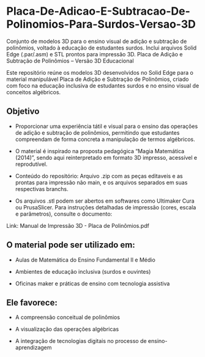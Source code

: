 # Placa-De-Adicao-E-Subtracao-De-Polinomios-Para-Surdos-Versao-3D
Conjunto de modelos 3D para o ensino visual de adição e subtração de polinômios, voltado à educação de estudantes surdos. Inclui arquivos Solid Edge (.par/.asm) e STL prontos para impressão 3D. Placa de Adição e Subtração de Polinômios – Versão 3D Educacional

Este repositório reúne os modelos 3D desenvolvidos no Solid Edge para o material manipulável Placa de Adição e Subtração de Polinômios, criado com foco na educação inclusiva de estudantes surdos e no ensino visual de conceitos algébricos.

## Objetivo

- Proporcionar uma experiência tátil e visual para o ensino das operações de adição e subtração de polinômios, permitindo que estudantes compreendam de forma concreta a manipulação de termos algébricos.

- O material é inspirado na proposta pedagógica “Magia Matemática (2014)”, sendo aqui reinterpretado em formato 3D impresso, acessível e reprodutível.

- Conteúdo do repositório: Arquivo .zip com as peças editaveis e as prontas para impressão não main, e os arquivos separados em suas respectivas branchs.

- Os arquivos .stl podem ser abertos em softwares como Ultimaker Cura ou PrusaSlicer. Para instruções detalhadas de impressão (cores, escala e parâmetros), consulte o documento:

Link: Manual de Impressão 3D - Placa de Polinômios.pdf


## O material pode ser utilizado em:

- Aulas de Matemática do Ensino Fundamental II e Médio

- Ambientes de educação inclusiva (surdos e ouvintes)

- Oficinas maker e práticas de ensino com tecnologia assistiva

## Ele favorece:

- A compreensão conceitual de polinômios

- A visualização das operações algébricas

- A integração de tecnologias digitais no processo de ensino-aprendizagem
